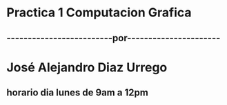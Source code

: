 # Practica 1 Computacion Grafica
## -------------------------por----------------------
# José Alejandro Diaz Urrego
## horario dia lunes de 9am a 12pm
